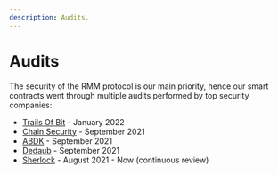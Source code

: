```yaml
---
description: Audits.
---
```


# Audits

The security of the RMM protocol is our main priority, hence our smart contracts went through multiple audits performed by top security companies:

- [Trails Of Bit](https://github.com/primitivefinance/rmm-core/tree/main/audits/tob) - January 2022
- [Chain Security](https://github.com/primitivefinance/rmm-core/tree/main/audits/chainsecurity) - September 2021
- [ABDK](https://github.com/primitivefinance/rmm-core/tree/main/audits/abdk) - September 2021
- [Dedaub](https://github.com/primitivefinance/rmm-core/tree/main/audits/dedaub) - September 2021
- [Sherlock](https://github.com/primitivefinance/rmm-core/tree/main/audits/sherlock) - August 2021 - Now (continuous review)
